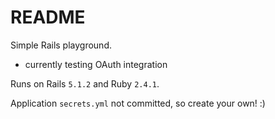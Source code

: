# README

Simple Rails playground.

* currently testing OAuth integration

Runs on Rails `5.1.2` and Ruby `2.4.1`.

Application `secrets.yml` not committed, so create your own! :)
